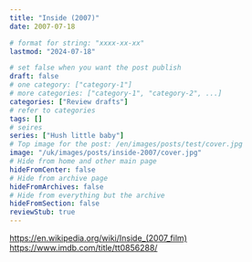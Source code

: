 ```yaml
---
title: "Inside (2007)"
date: 2007-07-18

# format for string: "xxxx-xx-xx"
lastmod: "2024-07-18"

# set false when you want the post publish
draft: false
# one category: ["category-1"]
# more categories: ["category-1", "category-2", ...]
categories: ["Review drafts"]
# refer to categories
tags: []
# seires
series: ["Hush little baby"]
# Top image for the post: /en/images/posts/test/cover.jpg
image: "/uk/images/posts/inside-2007/cover.jpg"
# Hide from home and other main page
hideFromCenter: false
# Hide from archive page
hideFromArchives: false
# Hide from everything but the archive
hideFromSection: false
reviewStub: true
---
```

https://en.wikipedia.org/wiki/Inside_(2007_film)
https://www.imdb.com/title/tt0856288/
<!--more-->